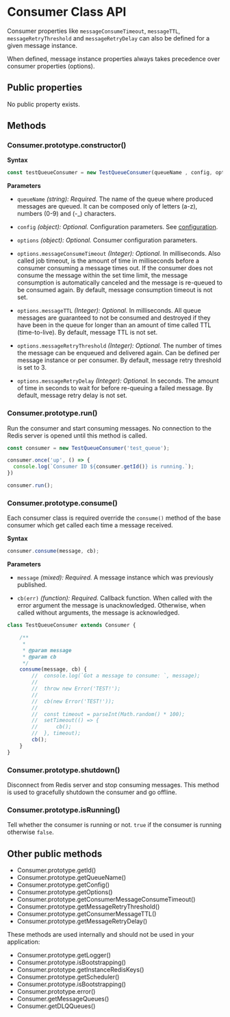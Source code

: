 # Consumer Class API

Consumer properties like `messageConsumeTimeout`, `messageTTL`, `messageRetryThreshold` and `messageRetryDelay` can 
also be defined for a given message instance.

When defined, message instance properties always takes precedence over consumer properties (options).

## Public properties

No public property exists.

## Methods

### Consumer.prototype.constructor()

**Syntax**

```javascript
const testQueueConsumer = new TestQueueConsumer(queueName , config, options)
```

**Parameters**
- `queueName` *(string): Required.* The name of the queue where produced messages are queued. It can be composed
  only of letters (a-z), numbers (0-9) and (-_) characters.

- `config` *(object): Optional.* Configuration parameters. See [configuration](https://github.com/weyoss/redis-smq#configuration).

- `options` *(object): Optional.* Consumer configuration parameters.

- `options.messageConsumeTimeout` *(Integer): Optional.* In milliseconds. Also called job timeout, is the amount of time in
  milliseconds before a consumer consuming a message times out. If the consumer does not consume the message
  within the set time limit, the message consumption is automatically canceled and the message is re-queued
  to be consumed again. By default, message consumption timeout is not set.
  
- `options.messageTTL` *(Integer): Optional.* In milliseconds. All queue messages are guaranteed to not be consumed and destroyed if 
  they have been in the queue for longer than an amount of time called TTL (time-to-live). By default, message TTL is not set.
  
- `options.messageRetryThreshold` *(Integer): Optional.* The number of times the message can be enqueued and delivered again.
   Can be defined per message instance or per consumer. By default, message retry threshold is set to 3.
  
- `options.messageRetryDelay` *(Integer): Optional.* In seconds. The amount of time in seconds to wait for before 
   re-queuing a failed message. By default, message retry delay is not set.

### Consumer.prototype.run()

Run the consumer and start consuming messages. No connection to the Redis server is opened until this method is called.

```javascript
const consumer = new TestQueueConsumer('test_queue');

consumer.once('up', () => {
  console.log(`Consumer ID ${consumer.getId()} is running.`);
})

consumer.run();
```

### Consumer.prototype.consume()

Each consumer class is required override the `consume()` method of the base consumer which get called
each time a message received.

**Syntax**
```javascript
consumer.consume(message, cb);
```

**Parameters**

- `message` *(mixed): Required.* A message instance which was previously published.

- `cb(err)` *(function): Required.* Callback function. When called with the error argument the message is
    unacknowledged. Otherwise, when called without arguments, the message is acknowledged.

```javascript
class TestQueueConsumer extends Consumer {

    /**
     *
     * @param message
     * @param cb
     */
    consume(message, cb) {
        //  console.log(`Got a message to consume: `, message);
        //  
        //  throw new Error('TEST!');
        //  
        //  cb(new Error('TEST!'));
        //  
        //  const timeout = parseInt(Math.random() * 100);
        //  setTimeout(() => {
        //      cb();
        //  }, timeout);
        cb();
    }
}
```

### Consumer.prototype.shutdown()

Disconnect from Redis server and stop consuming messages. This method is used to gracefully shutdown the consumer and
go offline.

### Consumer.prototype.isRunning()

Tell whether the consumer is running or not. `true` if the consumer is running otherwise `false`.

## Other public methods

- Consumer.prototype.getId()
- Consumer.prototype.getQueueName()
- Consumer.prototype.getConfig()
- Consumer.prototype.getOptions()
- Consumer.prototype.getConsumerMessageConsumeTimeout()
- Consumer.prototype.getMessageRetryThreshold()
- Consumer.prototype.getConsumerMessageTTL()
- Consumer.prototype.getMessageRetryDelay()

These methods are used internally and should not be used in your application:

- Consumer.prototype.getLogger()
- Consumer.prototype.isBootstrapping()
- Consumer.prototype.getInstanceRedisKeys()
- Consumer.prototype.getScheduler()
- Consumer.prototype.isBootstrapping()
- Consumer.prototype.error()
- Consumer.getMessageQueues()
- Consumer.getDLQQueues()